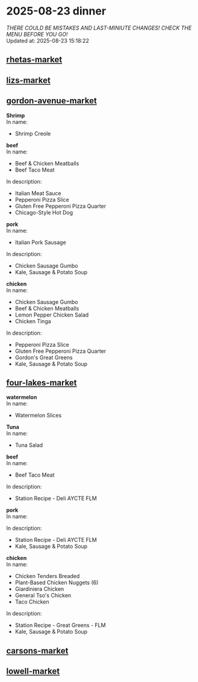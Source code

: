 # 2025-08-23 dinner  
*THERE COULD BE MISTAKES AND LAST-MINIUTE CHANGES! CHECK THE MENU BEFORE YOU GO!*  
Updated at: 2025-08-23 15:18:22  
## [rhetas-market](https://wisc-housingdining.nutrislice.com/menu/rhetas-market/dinner/2025-08-23)  
## [lizs-market](https://wisc-housingdining.nutrislice.com/menu/lizs-market/dinner/2025-08-23)  
## [gordon-avenue-market](https://wisc-housingdining.nutrislice.com/menu/gordon-avenue-market/dinner/2025-08-23)  
**Shrimp**  
In name:   
 - Shrimp Creole  
  
**beef**  
In name:   
 - Beef & Chicken Meatballs  
 - Beef Taco Meat  
  
In description:   
 - Italian Meat Sauce  
 - Pepperoni Pizza Slice  
 - Gluten Free Pepperoni Pizza Quarter  
 - Chicago-Style Hot Dog  
  
**pork**  
In name:   
 - Italian Pork Sausage  
  
In description:   
 - Chicken Sausage Gumbo  
 - Kale, Sausage & Potato Soup  
  
**chicken**  
In name:   
 - Chicken Sausage Gumbo  
 - Beef & Chicken Meatballs  
 - Lemon Pepper Chicken Salad  
 - Chicken Tinga  
  
In description:   
 - Pepperoni Pizza Slice  
 - Gluten Free Pepperoni Pizza Quarter  
 - Gordon's Great Greens  
 - Kale, Sausage & Potato Soup  
  
## [four-lakes-market](https://wisc-housingdining.nutrislice.com/menu/four-lakes-market/dinner/2025-08-23)  
**watermelon**  
In name:   
 - Watermelon Slices  
  
**Tuna**  
In name:   
 - Tuna Salad  
  
**beef**  
In name:   
 - Beef Taco Meat  
  
In description:   
 - Station Recipe - Deli  AYCTE FLM  
  
**pork**  
In name:   
  
In description:   
 - Station Recipe - Deli  AYCTE FLM  
 - Kale, Sausage & Potato Soup  
  
**chicken**  
In name:   
 - Chicken Tenders Breaded  
 - Plant-Based Chicken Nuggets (6)  
 - Giardiniera Chicken  
 - General Tso's Chicken  
 - Taco Chicken  
  
In description:   
 - Station Recipe - Great Greens - FLM  
 - Kale, Sausage & Potato Soup  
  
## [carsons-market](https://wisc-housingdining.nutrislice.com/menu/carsons-market/dinner/2025-08-23)  
## [lowell-market](https://wisc-housingdining.nutrislice.com/menu/lowell-market/dinner/2025-08-23)  
  
